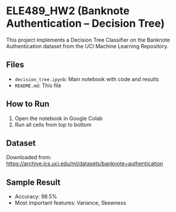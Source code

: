 # ELE489_HW2  (Banknote Authentication – Decision Tree)
This project implements a Decision Tree Classifier on the Banknote Authentication dataset from the UCI Machine Learning Repository.

## Files
- `decision_tree.ipynb`: Main notebook with code and results
- `README.md`: This file

## How to Run
1. Open the notebook in Google Colab
2. Run all cells from top to bottom

## Dataset
Downloaded from: https://archive.ics.uci.edu/ml/datasets/banknote+authentication

## Sample Result
- Accuracy: 98.5%
- Most important features: Variance, Skewness
